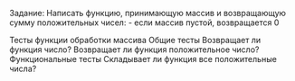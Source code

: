 Задание:
Написать функцию, принимающую массив и возвращающую сумму положительных чисел:
    - если массив пустой, возвращается 0

Тесты функции обработки массива
    Общие тесты
        Возвращает ли функция число?
        Возвращает ли функция положительное число?
    Функциональные тесты
        Складывает ли функция все положительные числа?
